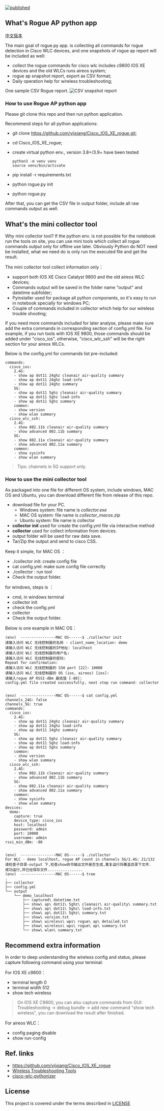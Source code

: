 [![published](https://static.production.devnetcloud.com/codeexchange/assets/images/devnet-published.svg)](https://developer.cisco.com/codeexchange/github/repo/yijxiang/Cisco_IOS_XE_rogue)

## What's Rogue AP python app

[ 中文版本 ](README_chinese.md)

The main goal of rogue.py app. is collecting all commands for rogue detection in Cisco WLC devices, and one snapshots of rogue ap report will be included as well:
- collect the rogue commands for cisco wlc includes c9800 IOS XE devices and the old WLCs runs aireos system;
- rogue ap snapshot report, export as CSV format;
- Daily operation help for wireless troubleshooting;

One sample CSV Rogue report.
![CSV snapshot report ](csv.jpg)


### How to use Rogue AP python app

Please git clone this repo and then run python application.

Recommend steps for all python applications:
- git clone https://github.com/yijxiang/Cisco_IOS_XE_rogue.git;
- cd Cisco_IOS_XE_rogue;
- create virtual python env., version 3.8+/3.9+ have been tested
  ```
  python3 -m venv venv
  source venv/bin/activate
  ```
  
- pip install -r requirements.txt
- python rogue.py init
- python rogue.py


After that, you can get the CSV file in output folder, include all raw commands output as well.



## What's the mini collector tool 

Why mini collector tool?
If the python env. is not possible for the notebook run the tools on site, you can use mini tools which collect all rogue commands output only for offline use later.
Obviously Python do NOT need be installed, what we need do is only run the executed file and get the result.


The mini collector tool collect information only：
- support both IOS XE Cisco Catalyst 9800 and the old aireos WLC devices; 
- Commands output will be saved in the folder name "output" and datetime subfolder; 
- Pyinstaller used for package all python components, so it's easy to run in notebook specially for windows PC;
- Couple of commands included in collector which help for our wireless trouble shooting;

If you need more commands included for later analyse, please make sure add the extra commands in corresponding section of config.yml file.
For example, if you run tools with IOS XE 9800, those commands should be added under "cisco_ios", otherwise, "cisco_wlc_ssh" will be the right section for your aireos WLCs.

Below is the config.yml for commands list pre-included:
```
commands:
  cisco_ios:
    2.4G:
    - show ap dot11 24ghz cleanair air-quality summary
    - show ap dot11 24ghz load-info
    - show ap dot11 24ghz summary
    5G:
    - show ap dot11 5ghz cleanair air-quality summary
    - show ap dot11 5ghz load-info
    - show ap dot11 5ghz summary
    common:
    - show version
    - show wlan summary
  cisco_wlc_ssh:
    2.4G:
    - show 802.11b cleanair air-quality summary
    - show advanced 802.11b summary
    5G:
    - show 802.11a cleanair air-quality summary
    - show advanced 802.11a summary
    common:
    - show sysinfo
    - show wlan summary
```

> Tips: channels in 5G support only.

### How to use the mini collector tool 

As packaged into one file for different OS system, include windows, MAC OS and Ubuntu, you can download different file from release of this repo.
- download file for your PC.
  - Windows system: file name is  *collector.exe*
  - MAC OS system: file name is  *collector_macos.zip*
  - Ubuntu system: file name is collector
- **collector init** used for create the config.yml file via interactive method
- **collector** used for collect information from devices.
- output folder will be used for raw data save.
- Tar/Zip the output and send to cisco CSS.


Keep it simple, for MAC OS ：
- ./collector init: create config file
- cat config.yml: make sure config file correctly
- ./collector : run tool
- Check the output folder.


for windows, steps is ：
- cmd, in windows terminal
- collector init
- check the config.yml
- collector 
- Check the output folder.


Below is one example in MAC OS：
```
(env)  ----------------MAC OS------$ ./collector init
请输入访问 WLC 无线控制器的名称 - client_name_location: demo
请输入访问 WLC 无线控制器的IP地址: localhost
请输入访问 WLC 无线控制器的用户名: 
请输入访问 WLC 无线控制器的密码: 
Repeat for confirmation: 
请输入访问 WLC 无线控制器的 SSH port [22]: 10000
请输入访问 WLC 无线控制器的 OS (ios, aireos) [ios]: 
请输入rogue AP RSSI-dBm 最低值 [-80]: 
config.yml file created successfully, next step run command: collector


(env)  ----------------MAC OS------$ cat config.yml 
channels_24G: false
channels_5G: true
commands:
  cisco_ios:
    2.4G:
    - show ap dot11 24ghz cleanair air-quality summary
    - show ap dot11 24ghz load-info
    - show ap dot11 24ghz summary
    5G:
    - show ap dot11 5ghz cleanair air-quality summary
    - show ap dot11 5ghz load-info
    - show ap dot11 5ghz summary
    common:
    - show version
    - show wlan summary
  cisco_wlc_ssh:
    2.4G:
    - show 802.11b cleanair air-quality summary
    - show advanced 802.11b summary
    5G:
    - show 802.11a cleanair air-quality summary
    - show advanced 802.11a summary
    common:
    - show sysinfo
    - show wlan summary
devices:
  demo:
    capture: true
    device_type: cisco_ios
    host: localhost
    password: admin
    port: 10000
    username: admin
rssi_min_dBm: -80


(env)  ----------------MAC OS------$ ./collector 
For WLC - demo localhost, rogue AP count in channels 5G/2.4G: 21/132
请检查子目录-output 下,检查show命令输出文件是否生成,重复运行将覆盖目录下文件.
成功运行,并已经保存文件................
(env)  ----------------MAC OS------$ tree
.
├── collector
├── config.yml
└── output
    └── demo_localhost
        ├── captured\ datetime.txt
        ├── show\ ap\ dot11\ 5ghz\ cleanair\ air-quality\ summary.txt
        ├── show\ ap\ dot11\ 5ghz\ load-info.txt
        ├── show\ ap\ dot11\ 5ghz\ summary.txt
        ├── show\ version.txt
        ├── show\ wireless\ wps\ rogue\ ap\ detailed.txt
        ├── show\ wireless\ wps\ rogue\ ap\ summary.txt
        └── show\ wlan\ summary.txt
```

##  Recommend extra information

In order to deep understanding the wireless config and status, please capture following command using your terminal:

For IOS XE c9800：

- terminal length 0
- terminal width 512
- show tech wireless

> On IOS XE C9800, you can also capture commands from GUI: Troubleshooting -> debug bundle -> add new command "show tech wireless", you can download the result after finished.

For aireos WLC：

- config paging disable
- show run-config


## Ref. links

- [ https://github.com/yijxiang/Cisco_IOS_XE_rogue ](https://github.com/yijxiang/Cisco_IOS_XE_rogue/releases)
- [ Wireless Troubleshooting Tools ](https://developer.cisco.com/docs/wireless-troubleshooting-tools/#!wireless-troubleshooting-tools/wireless-troubleshooting-tools)
- [ cisco-wlc-pythonizer ](https://developer.cisco.com/codeexchange/github/repo/consulttelecom/cisco-wlc-pythonizer)


## License
This project is covered under the terms described in  [ LICENSE ](LICENSE)
